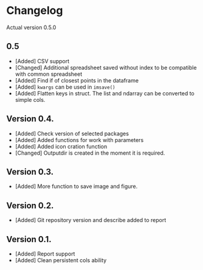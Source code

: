 # Changelog

Actual version 0.5.0

## 0.5
 * [Added] CSV support
 * [Changed] Additional spreadsheet saved without index to be compatible with common spreadsheet
 * [Added] Find if of closest points in the dataframe
 * [Added] `kwargs` can be used in `imsave()`
 * [Added] Flatten keys in struct. The list and ndarray can be converted to simple cols.

## Version 0.4.

 * [Added] Check version of selected packages
 * [Added] Added functions for work with parameters
 * [Added] Added icon cration function
 * [Changed] Outputdir is created in the moment it is required. 

## Version 0.3.

 * [Added] More function to save image and figure. 

## Version 0.2.

 * [Added] Git repository version and describe added to report

## Version 0.1. 

 * [Added] Report support
 * [Added] Clean persistent cols ability
